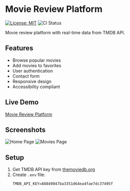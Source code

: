 # Movie Review Platform

[![License: MIT](https://img.shields.io/badge/License-MIT-yellow.svg)](https://opensource.org/licenses/MIT)
![CI Status](https://github.com/yourusername/movie-platform/actions/workflows/main.yml/badge.svg)

Movie review platform with real-time data from TMDB API.

## Features
- Browse popular movies
- Add movies to favorites
- User authentication
- Contact form
- Responsive design
- Accessibility compliant


## Live Demo
[Movie Review Platform](https://683fef1eb6f0a80a510943d7--peaceful-horse-a81965.netlify.app/)

## Screenshots
![Home Page](screenshots/home.png)
![Movies Page](screenshots/movies.png)

## Setup
1. Get TMDB API key from [themoviedb.org](https://www.themoviedb.org/)
2. Create `.env` file:
   ```env
   TMDB_API_KEY=88849047ba3351d64ea4fae7dc37495f

